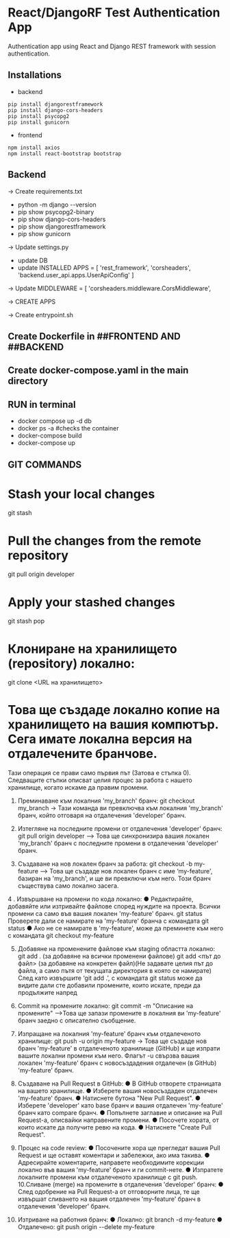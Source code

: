 # React/DjangoRF Test Authentication App

Authentication app using React and Django REST framework with session authentication.

## Installations

* backend
```
pip install djangorestframework
pip install django-cors-headers
pip install psycopg2
pip install gunicorn
```
* frontend
```
npm install axios
npm install react-bootstrap bootstrap
```
## Backend
-> Create requirements.txt
 - python -m django --version
 - pip show psycopg2-binary
 - pip show django-cors-headers
 - pip show djangorestframework
 - pip show gunicorn
   
-> Update settings.py
 - update DB
 - update INSTALLED APPS = [
   'rest_framework',
    'corsheaders',
    'backend.user_api.apps.UserApiConfig'
   ]
   
 -> Update MIDDLEWARE = [
   'corsheaders.middleware.CorsMiddleware',
   
   
-> CREATE APPS

-> Create entrypoint.sh

## Create Dockerfile in ##FRONTEND AND ##BACKEND
## Create docker-compose.yaml in the main directory
## RUN in terminal
   - docker compose up -d db
   - docker ps -a #checks the container
   - docker-compose build
   - docker-compose up

## GIT COMMANDS
# Stash your local changes
git stash

# Pull the changes from the remote repository
git pull origin developer

# Apply your stashed changes
git stash pop

# Клониране на хранилището (repository) локално:
git clone <URL на хранилището>
# Това ще създаде локално копие на хранилището на вашия компютър. Сега имате локална версия на отдалечените бранчове.
Тази операция се прави само първия път (Затова е стъпка 0).
Следващите стъпки описват целия процес за работа с нашето
хранилище, когато искаме да правим промени.

1. Преминаване към локалния 'my_branch' бранч:
git checkout my_branch -> Тази команда ви превключва към локалния 'my_branch' бранч, който отговаря на отдалечения 'developer' бранч.

2. Изтегляне на последните промени от отдалечения 'developer' бранч:
git pull origin developer —> Това ще синхронизира вашия локален 'my_branch' бранч с последните промени в отдалечения 'developer' бранч.

3. Създаване на нов локален бранч за работа:
git checkout -b my-feature —> Това ще създаде нов локален бранч с име ‘my-feature', базиран на 'my_branch', и ще ви превключи към него. Този бранч съществува само локално засега.

4 . Извършване на промени по кода локално:
● Редактирайте, добавяйте или изтривайте файлове според нуждите на проекта. Всички промени са само във вашия локален 'my-feature' бранч.
git status Проверете дали се намирате на 'my-feature' бранча с командата git status
● Ако не се намирате в 'my-feature', може да преминете към него с командата git checkout my-feature

5. Добавяне на променените файлове към staging областта локално:
git add . (за добавяне на всички променени файлове)
git add <път до файл> (за добавяне на конкретен файл)(Не задавате целия път до файла, а само пътя от текущата директория в която се намирате)
След като извършите ‘git add .’, с командата git status може да видите дали сте добавили промените, които искате, преди да продължите напред

6. Commit на промените локално:
git commit -m "Описание на промените" —>Това ще запази промените в локалния ви 'my-feature' бранч заедно с описателно съобщение.

7. Изпращане на локалния 'my-feature' бранч към отдалеченото хранилище:
git push -u origin my-feature -> Това ще създаде нов бранч 'my-feature' в отдалеченото хранилище (GitHub) и ще изпрати вашите локални промени към него. Флагът -u свързва вашия локален 'my-feature' бранч с новосъздадения отдалечен (в GitHub) 'my-feature' бранч.

8. Създаване на Pull Request в GitHub:
● В GitHub отворете страницата на вашето хранилище.
● Изберете вашия новосъздаден отдалечен 'my-feature' бранч.
● Натиснете бутона "New Pull Request".
● Изберете 'developer' като base бранч и вашия отдалечен
'my-feature' бранч като compare бранч.
● Попълнете заглавие и описание на Pull Request-а, описвайки
направените промени.
● Посочете хората, от които искате да получите ревю на кода.
● Натиснете "Create Pull Request".

9. Процес на code review:
● Посочените хора ще прегледат вашия Pull Request и ще оставят
коментари и забележки, ако има такива.
● Адресирайте коментарите, направете необходимите корекции
локално във вашия 'my-feature' бранч и ги commit-нете.
● Изпратете локалните промени към отдалеченото хранилище с git
push.
10.Сливане (merge) на промените в отдалечения 'developer' бранч:
● След одобрение на Pull Request-а от отговорните лица, те ще
извършат сливането на вашия отдалечен 'my-feature' бранч в
отдалечения 'developer' бранч.
11. Изтриване на работния бранч:
● Локално: git branch -d my-feature
● Отдалечено: git push origin --delete my-feature
   
   
   
   



